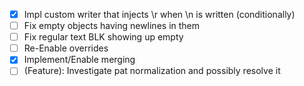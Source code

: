 - [X] Impl custom writer that injects \r when \n is written (conditionally)
- [ ] Fix empty objects having newlines in them
- [ ] Fix regular text BLK showing up empty
- [ ] Re-Enable overrides
- [X] Implement/Enable merging
- [ ] (Feature): Investigate pat normalization and possibly resolve it 
